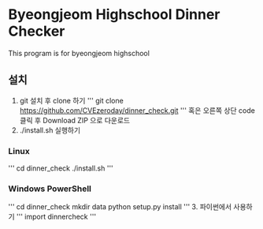 # Byeongjeom Highschool Dinner Checker
This program is for byeongjeom highschool

## 설치
1. git 설치 후 clone 하기
'''
git clone https://github.com/CVEzeroday/dinner_check.git
'''
혹은 오른쪽 상단 code 클릭 후 Download ZIP 으로 다운로드
2. ./install.sh 실행하기
### Linux
'''
cd dinner_check
./install.sh
'''
### Windows PowerShell
'''
cd dinner_check
mkdir data
python setup.py install
'''
3. 파이썬에서 사용하기
'''
import dinnercheck
'''
